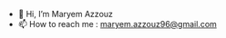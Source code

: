 - 👋 Hi, I’m Maryem Azzouz
- 📫 How to reach me : maryem.azzouz96@gmail.com

<!---
MariumAZ/MariumAZ is a ✨ special ✨ repository because its `README.md` (this file) appears on your GitHub profile.
You can click the Preview link to take a look at your changes.
--->
